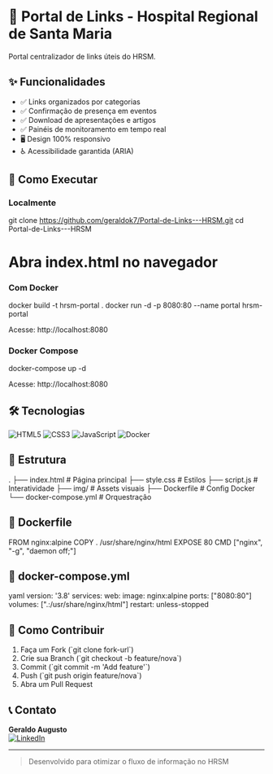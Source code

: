 # 🏥 Portal de Links - Hospital Regional de Santa Maria


Portal centralizador de links úteis do HRSM.

## ✨ Funcionalidades

- ✅ Links organizados por categorias
- ✅ Confirmação de presença em eventos
- ✅ Download de apresentações e artigos
- ✅ Painéis de monitoramento em tempo real
- 🖥️ Design 100% responsivo
- ♿ Acessibilidade garantida (ARIA)

## 🚀 Como Executar

### Localmente

git clone https://github.com/geraldok7/Portal-de-Links---HRSM.git
cd Portal-de-Links---HRSM
# Abra index.html no navegador

### Com Docker

docker build -t hrsm-portal .
docker run -d -p 8080:80 --name portal hrsm-portal

Acesse: http://localhost:8080

### Docker Compose

docker-compose up -d

Acesse: http://localhost:8080

## 🛠️ Tecnologias

![HTML5](https://img.shields.io/badge/HTML5-E34F26?style=flat&logo=html5&logoColor=white)
![CSS3](https://img.shields.io/badge/CSS3-1572B6?style=flat&logo=css3&logoColor=white)
![JavaScript](https://img.shields.io/badge/JavaScript-F7DF1E?style=flat&logo=javascript&logoColor=black)
![Docker](https://img.shields.io/badge/Docker-2496ED?style=flat&logo=docker&logoColor=white)

## 📂 Estrutura


.
├── index.html          # Página principal
├── style.css           # Estilos
├── script.js           # Interatividade
├── img/                # Assets visuais
├── Dockerfile          # Config Docker
└── docker-compose.yml  # Orquestração


## 🐳 Dockerfile

FROM nginx:alpine
COPY . /usr/share/nginx/html
EXPOSE 80
CMD ["nginx", "-g", "daemon off;"]


## 🐋 docker-compose.yml

yaml
version: '3.8'
services:
  web:
    image: nginx:alpine
    ports: ["8080:80"]
    volumes: [".:/usr/share/nginx/html"]
    restart: unless-stopped



## 🤝 Como Contribuir

1. Faça um Fork (\`git clone fork-url\`)
2. Crie sua Branch (\`git checkout -b feature/nova\`)
3. Commit (\`git commit -m 'Add feature'\`)
4. Push (\`git push origin feature/nova\`)
5. Abra um Pull Request

## 📞 Contato

**Geraldo Augusto**  
[![LinkedIn](https://img.shields.io/badge/LinkedIn-0077B5?style=flat&logo=linkedin&logoColor=white)](https://www.linkedin.com/in/geraldok7/)

---

> Desenvolvido para otimizar o fluxo de informação no HRSM

